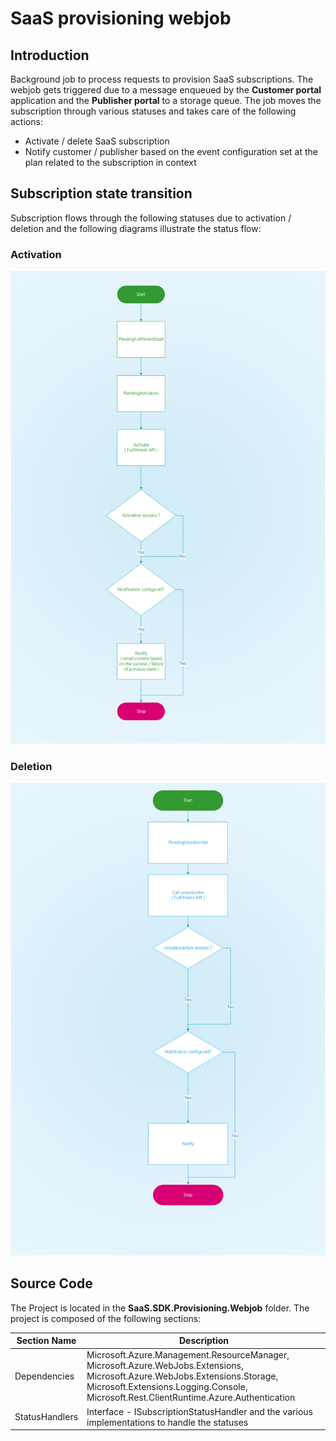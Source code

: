 # SaaS provisioning webjob

## Introduction

Background job to process requests to provision SaaS subscriptions. The webjob gets triggered due to a message enqueued by the **Customer portal** application and the **Publisher portal** to a storage queue. The job moves the subscription through various statuses and takes care of the following actions:

* Activate / delete SaaS subscription
* Notify customer / publisher based on the event configuration set at the plan related to the subscription in context

## Subscription state transition

Subscription flows through the following statuses due to activation / deletion and the following diagrams illustrate the status flow:

### Activation

![Activate a subscription](../../docs/images/subscription-status-flow-activation.png)

### Deletion

![Deletion of a subscription](../../docs/images/subscription-status-flow-unsubscribe.png)

## Source Code

The Project is located in the **SaaS.SDK.Provisioning.Webjob** folder. The project is composed of the following sections:

| Section Name | Description |
| --- | --- |  
| Dependencies | Microsoft.Azure.Management.ResourceManager, Microsoft.Azure.WebJobs.Extensions, Microsoft.Azure.WebJobs.Extensions.Storage, Microsoft.Extensions.Logging.Console, Microsoft.Rest.ClientRuntime.Azure.Authentication|
| StatusHandlers | Interface - ISubscriptionStatusHandler and the various implementations to handle the statuses|
